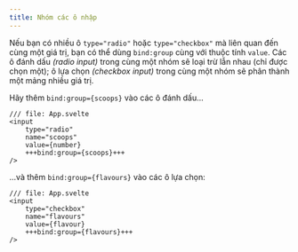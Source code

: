 ```yaml
---
title: Nhóm các ô nhập
---
```


Nếu bạn có nhiều ô `type="radio"` hoặc `type="checkbox"` mà liên quan đến cùng một giá trị, bạn có thể dùng `bind:group` cùng với thuộc tính `value`. Các ô đánh dấu _(radio input)_ trong cùng một nhóm sẽ loại trừ lẫn nhau (chỉ được chọn một); ô lựa chọn _(checkbox input)_ trong cùng một nhóm sẽ phân thành một mảng nhiều giá trị.

Hãy thêm `bind:group={scoops}` vào các ô đánh dấu...

```svelte
/// file: App.svelte
<input
	type="radio"
	name="scoops"
	value={number}
	+++bind:group={scoops}+++
/>
```

...và thêm `bind:group={flavours}` vào các ô lựa chọn:

```svelte
/// file: App.svelte
<input
	type="checkbox"
	name="flavours"
	value={flavour}
	+++bind:group={flavours}+++
/>
```
